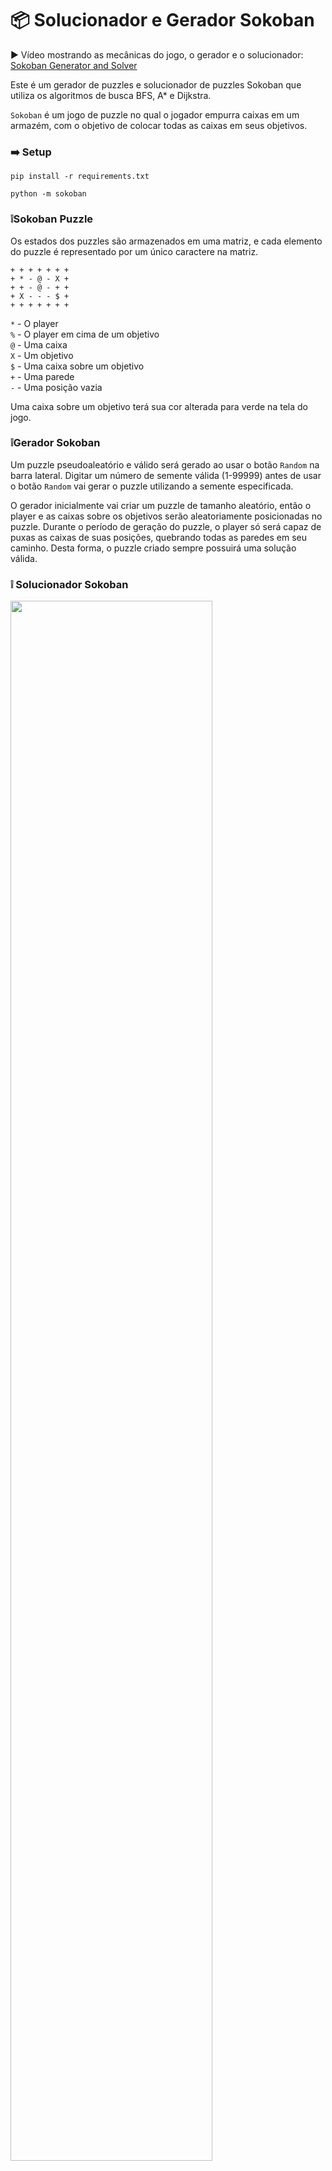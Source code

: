 # 📦 Solucionador e Gerador Sokoban

▶️ Vídeo mostrando as mecânicas do jogo, o gerador e o solucionador: [Sokoban Generator and Solver](https://www.youtube.com/watch?v=l0BHKkoViII)

Este é um gerador de puzzles e solucionador de puzzles Sokoban que utiliza os algoritmos de busca BFS, A* e Dijkstra.


`Sokoban` é um jogo de puzzle no qual o jogador empurra caixas em um armazém, com o objetivo de colocar todas as caixas em seus objetivos.


### ➡️ Setup
```pip install -r requirements.txt```

```python -m sokoban```


### ❕Sokoban Puzzle
Os estados dos puzzles são armazenados em uma matriz, e cada elemento do puzzle é representado por um único caractere na matriz.
```
+ + + + + + +
+ * - @ - X +
+ + - @ - + +
+ X - - - $ +
+ + + + + + +
```
`*` - O player </br>
`%` - O player em cima de um objetivo </br>
`@` - Uma caixa </br>
`X` - Um objetivo </br>
`$` - Uma caixa sobre um objetivo </br>
`+` - Uma parede </br>
`-` - Uma posição vazia </br>

Uma caixa sobre um objetivo terá sua cor alterada para verde na tela do jogo.


### ❕Gerador Sokoban

Um puzzle pseudoaleatório e válido será gerado ao usar o botão `Random` na barra lateral.
Digitar um número de semente válida (1-99999) antes de usar o botão `Random` vai gerar o puzzle utilizando a semente especificada.

O gerador inicialmente vai criar um puzzle de tamanho aleatório, então o player e as caixas sobre os objetivos serão aleatoriamente posicionadas no puzzle.
Durante o período de geração do puzzle, o player só será capaz de puxas as caixas de suas posições, quebrando todas as paredes em seu caminho. Desta forma, o puzzle criado sempre possuirá uma solução válida.


### ❕ Solucionador Sokoban

<img src="https://raw.githubusercontent.com/xbandrade/sokoban-solver-generator/main/img/levelclear.gif" width=80% height=80%>

Os algoritmos de `Busca em largura(BFS)` e `A*` foram usados para implementar os solucionadores de puzzles Sokoban.

O solucionador `BFS` usa uma fila para armazenar os próximos estados do puzzle que ele deve visitar. Um estado que já foi visitado é armazenado em um hashset, então o BFS não vai tentar visitar o mesmo estado duas vezes.

O algoritmo `A*` é similar ao algoritmo BFS, mas ele usa uma fila de prioridade em vez de uma fila simples, priorizando movimentos que possuem mais chances de solucionar o problema.
Este algoritmo faz isso atribuindo custos aos estados do puzzle e aos movimentos do player, punindo o player com custos altos em um movimento ruim e recompensando o player com custos menores por um bom movimento.
Os custos de estado são definidos por funções heurísticas, e este solucionador foi implementado com duas heurísticas diferentes: a função `Distância de Manhattan` e a função de `Dijkstra`.

Todas as três implementações verificam por deadlocks (estados impossíveis de serem solucionados) antes de adicionar um novo estado à fila.


### ❕ Botões e Opções da Interface
- `Restart` Reinicia o nível atual para o estado inicial
- `Seed` Especifica uma semente para ser carregada com o botão `Random`
- `Random` Gera um puzzle pseudoaleatório válido
- `Solve BFS` Soluciona o puzzle atual usando Busca em Largura(BFS)
- `A* Manhattan` Soluciona o puzzle atual usando A* com heurística da Distância de Manhattan
- `Dijkstra` Soluciona o puzzle atual usando A* com heurística da distância de Dijkstra
- `Visualize` Exibe o processo de geração do puzzle e mostra o melhor caminho atual para as soluções


### ❕ Testes Unitários
Todos os testes unitários estão armazenados na pasta `/tests`, separados por categorias em classes e arquivos diferentes. Use `pytest` para rodas todos os testes unitários de uma vez.

Mais sobre Sokoban: [Artigo Wikipedia](https://en.wikipedia.org/wiki/Sokoban)
